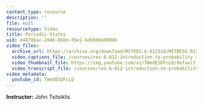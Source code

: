 ```yaml
---
content_type: resource
description: ''
file: null
resourcetype: Video
title: Periodic States
uid: e4870bac-2048-8bbe-7be1-6db80bb0098b
video_files:
  archive_url: https://archive.org/download/MITRES.6-012S18/MITRES6_012S18_L25-06_300k.mp4
  video_captions_file: /courses/res-6-012-introduction-to-probability-spring-2018/44a51f812c3e5020af00f821d8ed04bc_TWedESDFcLQ.vtt
  video_thumbnail_file: https://img.youtube.com/vi/TWedESDFcLQ/default.jpg
  video_transcript_file: /courses/res-6-012-introduction-to-probability-spring-2018/0961d0efdcfe4646abff07af3cff821b_TWedESDFcLQ.pdf
video_metadata:
  youtube_id: TWedESDFcLQ
---
```


**Instructor:** John Tsitsiklis